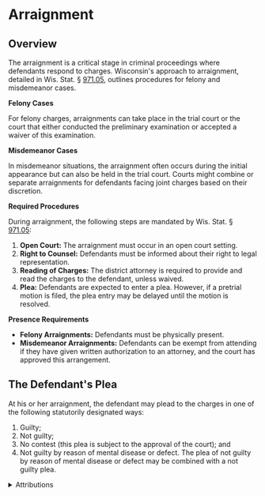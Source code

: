 # Arraignment

## Overview

The arraignment is a critical stage in criminal proceedings where defendants respond to charges. Wisconsin's approach to arraignment, detailed in Wis. Stat. § [971.05](https://docs.legis.wisconsin.gov/statutes/statutes/971/05), outlines procedures for felony and misdemeanor cases.

**Felony Cases**

For felony charges, arraignments can take place in the trial court or the court that either conducted the preliminary examination or accepted a waiver of this examination.

**Misdemeanor Cases**

In misdemeanor situations, the arraignment often occurs during the initial appearance but can also be held in the trial court. Courts might combine or separate arraignments for defendants facing joint charges based on their discretion.

**Required Procedures**

During arraignment, the following steps are mandated by Wis. Stat. § [971.05](https://docs.legis.wisconsin.gov/statutes/statutes/971/05):

1. **Open Court:** The arraignment must occur in an open court setting.
2. **Right to Counsel:** Defendants must be informed about their right to legal representation.
3. **Reading of Charges:** The district attorney is required to provide and read the charges to the defendant, unless waived.
4. **Plea:** Defendants are expected to enter a plea. However, if a pretrial motion is filed, the plea entry may be delayed until the motion is resolved.

**Presence Requirements**

* **Felony Arraignments:** Defendants must be physically present.
* **Misdemeanor Arraignments:** Defendants can be exempt from attending if they have given written authorization to an attorney, and the court has approved this arrangement.

## The Defendant's Plea

At his or her arraignment, the defendant may plead to the charges in one of the following statutorily designated ways:

1. Guilty;
2. Not guilty;
3. No contest (this plea is subject to the approval of the court); and
4. Not guilty by reason of mental disease or defect. The plea of not guilty by reason of mental disease or defect may be combined with a not guilty plea.

<details>

<summary>Attributions</summary>

See Christine M. Wiseman and Michael Tobin, 9 Wis. Prac., Criminal Practice & Procedure §§ 13:1, 13:4 (2d ed.).

</details>
